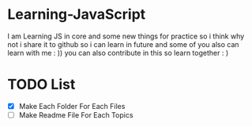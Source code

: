 # Learning-JavaScript
 I am Learning JS in core and some new things for practice so i think why not i share it to github so i can learn in future and some of you also can learn with me : )) you can also contribute in this so learn together : )

# TODO List

- [x] Make Each Folder For Each Files
- [ ] Make Readme File For Each Topics
